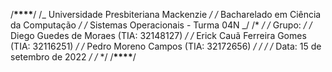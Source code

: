 /****************************************\*\*\*\*****************************************/
/_ Universidade Presbiteriana Mackenzie _/
/_ Bacharelado em Ciência da Computação _/
/_ Sistemas Operacionais - Turma 04N _/
/\* _/
/_ Grupo: _/
/_ Diego Guedes de Moraes (TIA: 32148127) _/
/_ Erick Cauã Ferreira Gomes (TIA: 32116251) _/
/_ Pedro Moreno Campos (TIA: 32172656) _/
/_ _/
/_ Data: 15 de setembro de 2022 _/
/_ \*/
/****************************************\*\*\*\*****************************************/
